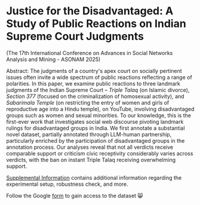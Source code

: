 # Justice for the Disadvantaged: A Study of Public Reactions on Indian Supreme Court Judgments
(The 17th International Conference on Advances in Social Networks Analysis and Mining - ASONAM 2025)

Abstract:
The judgments of a country's apex court on socially pertinent issues often invite a wide spectrum of public reactions reflecting a range of polarities. In this paper, we examine public reactions to three landmark judgments of the Indian Supreme Court –  _Triple Talaq_ (on Islamic divorce), _Section 377_ (focused on the criminalization of homosexual activity), and _Sabarimala Temple_ (on restricting the entry of women and girls of reproductive age into a Hindu temple), on YouTube, involving disadvantaged groups such as women and sexual minorities. To our knowledge, this is the first-ever work that investigates social web discourse pivoting landmark rulings for disadvantaged groups in India. We first annotate a substantial novel dataset, partially annotated through LLM-human partnership, particularly enriched by the participation of disadvantaged groups in the annotation process. Our analyses reveal that not all verdicts receive comparable support or criticism  civic receptivity considerably varies across verdicts, with the ban on instant Triple Talaq receiving overwhelming support.

[Supplemental Information](https://github.com/khorg0sh/Justice-for-the-Disadvantaged/blob/main/Public_Receptivity_Watershed_Judgements_SI_ASONAM.pdf) contains additional information regarding the experimental setup, robustness check, and more. 

Follow the Google [form](https://docs.google.com/forms/d/1DMnTnHI4tXizGPXoYBm-vl0EJV1GtMk7mkjixl7b-ic/) to gain access to the dataset 😸
